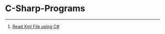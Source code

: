 # C-Sharp-Programs
---
1. [Read Xml File using C#](https://github.com/Abhi9935/C-Sharp-Programs/blob/master/CsXMLRead.cs)
